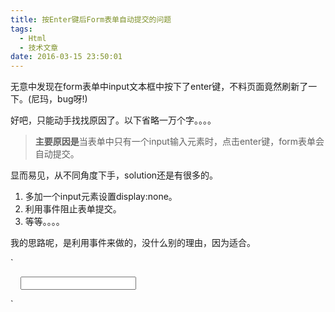 ```yaml
---
title: 按Enter键后Form表单自动提交的问题
tags:
  - Html
  - 技术文章
date: 2016-03-15 23:50:01
---
```


无意中发现在form表单中input文本框中按下了enter键，不料页面竟然刷新了一下。(尼玛，bug呀!)

好吧，只能动手找找原因了。以下省略一万个字。。。。<!--more-->

> **主要原因是**当表单中只有一个input输入元素时，点击enter键，form表单会自动提交。

显而易见，从不同角度下手，solution还是有很多的。

1.  多加一个input元素设置display:none。
2.  利用事件阻止表单提交。
3.  等等。。。。

我的思路呢，是利用事件来做的，没什么别的理由，因为适合。

`
<form onsubmit="return false">
     <input type="text" name="test"/>
</form>
`